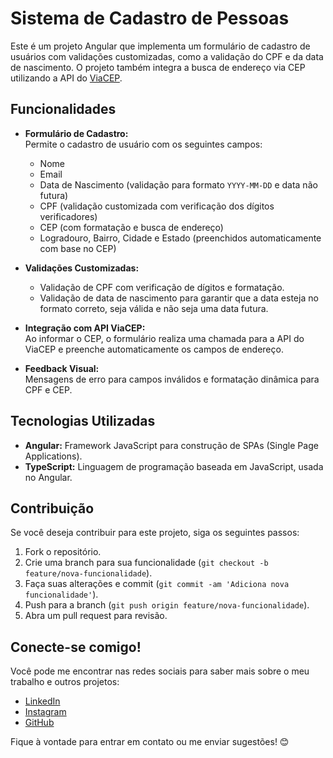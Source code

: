 # Sistema de Cadastro de Pessoas

Este é um projeto Angular que implementa um formulário de cadastro de usuários com validações customizadas, como a validação do CPF e da data de nascimento. O projeto também integra a busca de endereço via CEP utilizando a API do [ViaCEP](https://viacep.com.br/).

## Funcionalidades

- **Formulário de Cadastro:**  
  Permite o cadastro de usuário com os seguintes campos:
  - Nome
  - Email
  - Data de Nascimento (validação para formato `YYYY-MM-DD` e data não futura)
  - CPF (validação customizada com verificação dos dígitos verificadores)
  - CEP (com formatação e busca de endereço)
  - Logradouro, Bairro, Cidade e Estado (preenchidos automaticamente com base no CEP)

- **Validações Customizadas:**
  - Validação de CPF com verificação de dígitos e formatação.
  - Validação de data de nascimento para garantir que a data esteja no formato correto, seja válida e não seja uma data futura.

- **Integração com API ViaCEP:**  
  Ao informar o CEP, o formulário realiza uma chamada para a API do ViaCEP e preenche automaticamente os campos de endereço.

- **Feedback Visual:**  
  Mensagens de erro para campos inválidos e formatação dinâmica para CPF e CEP.

## Tecnologias Utilizadas

- **Angular:** Framework JavaScript para construção de SPAs (Single Page Applications).
- **TypeScript:** Linguagem de programação baseada em JavaScript, usada no Angular.

## Contribuição

Se você deseja contribuir para este projeto, siga os seguintes passos:

1. Fork o repositório.
2. Crie uma branch para sua funcionalidade (`git checkout -b feature/nova-funcionalidade`).
3. Faça suas alterações e commit (`git commit -am 'Adiciona nova funcionalidade'`).
4. Push para a branch (`git push origin feature/nova-funcionalidade`).
5. Abra um pull request para revisão.

## Conecte-se comigo!

Você pode me encontrar nas redes sociais para saber mais sobre o meu trabalho e outros projetos:

- [LinkedIn](https://www.linkedin.com/in/milena-ramalho-3ab8b8262/)
- [Instagram](https://www.instagram.com/mismeteora/)
- [GitHub](https://github.com/lenaramalho)

Fique à vontade para entrar em contato ou me enviar sugestões! 😊
